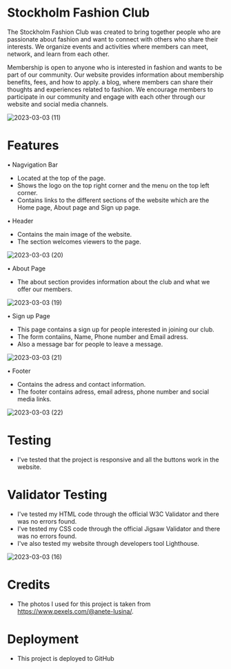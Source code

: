 # Stockholm Fashion Club
The Stockholm Fashion Club was created to bring together people who are passionate about fashion and want to connect with others who share their interests. We organize events and activities where members can meet, network, and learn from each other.

Membership is open to anyone who is interested in fashion and wants to be part of our community. Our website provides information about membership benefits, fees, and how to apply.
a blog, where members can share their thoughts and experiences related to fashion. We encourage members to participate in our community and engage with each other through our website and social media channels.

![2023-03-03 (11)](https://user-images.githubusercontent.com/121928390/222636774-186cb44a-e04b-47fc-84e0-0714ae34b6a0.png)

# Features 

• Nagvigation Bar

  - Located at the top of the page.
  - Shows the logo on the top right corner and the menu on the top left corner.
  - Contains links to  the different sections of the website which are the Home page, About page and Sign up page.

• Header 

  - Contains the main image of the website.
  - The section welcomes viewers to the page.

![2023-03-03 (20)](https://user-images.githubusercontent.com/121928390/222640822-4cb3c93f-f937-43ac-8ff7-df514e86d641.png)

• About Page

  - The about section provides information about the club and what we offer our members.

![2023-03-03 (19)](https://user-images.githubusercontent.com/121928390/222641583-e6ec6c5d-612d-4634-bbcd-9a58e780f4d2.png)

• Sign up Page

  - This page contains a sign up for people interested in joining our club. 
  - The form contaiins, Name, Phone number and Email adress.
  - Also a message bar for people to leave a message. 

![2023-03-03 (21)](https://user-images.githubusercontent.com/121928390/222642400-0b88bbf0-c876-4d32-9850-8ab9c2aa46ea.png)

• Footer 

  - Contains the adress and contact information.
  - The footer contains adress, email adress, phone number and social media links.

![2023-03-03 (22)](https://user-images.githubusercontent.com/121928390/222642899-2be29595-0772-4d9a-ab85-798bdb602d8b.png)

# Testing 

  - I've tested that the project is responsive and all the buttons work in the website.

# Validator Testing

  - I've tested my HTML code through the official W3C Validator and there was no errors found.
  - I've tested my CSS code through the official Jigsaw Validator and there was no errors found.
  - I've also tested my website through developers tool Lighthouse. 

![2023-03-03 (16)](https://user-images.githubusercontent.com/121928390/222644994-c258a72c-c91b-4deb-9d48-357336684bf0.png)

# Credits 

  - The photos I used for this project is taken from https://www.pexels.com/@anete-lusina/.

# Deployment 

  - This project is deployed to GitHub
